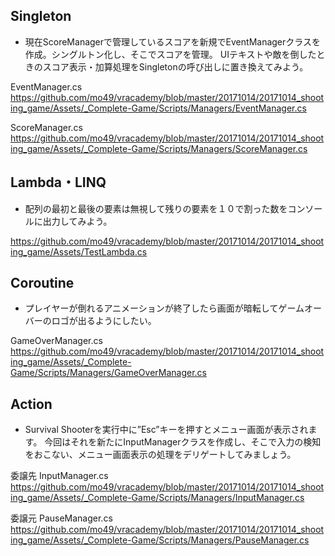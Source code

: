 ## Singleton

- 現在ScoreManagerで管理しているスコアを新規でEventManagerクラスを作成。シングルトン化し、そこでスコアを管理。
UIテキストや敵を倒したときのスコア表示・加算処理をSingletonの呼び出しに置き換えてみよう。

EventManager.cs
https://github.com/mo49/vracademy/blob/master/20171014/20171014_shooting_game/Assets/_Complete-Game/Scripts/Managers/EventManager.cs

ScoreManager.cs
https://github.com/mo49/vracademy/blob/master/20171014/20171014_shooting_game/Assets/_Complete-Game/Scripts/Managers/ScoreManager.cs

## Lambda・LINQ

- 配列の最初と最後の要素は無視して残りの要素を１０で割った数をコンソールに出力してみよう。

https://github.com/mo49/vracademy/blob/master/20171014/20171014_shooting_game/Assets/TestLambda.cs

## Coroutine

- プレイヤーが倒れるアニメーションが終了したら画面が暗転してゲームオーバーのロゴが出るようにしたい。

GameOverManager.cs
https://github.com/mo49/vracademy/blob/master/20171014/20171014_shooting_game/Assets/_Complete-Game/Scripts/Managers/GameOverManager.cs

## Action

- Survival Shooterを実行中に”Esc”キーを押すとメニュー画面が表示されます。
今回はそれを新たにInputManagerクラスを作成し、そこで入力の検知をおこない、メニュー画面表示の処理をデリゲートしてみましょう。

委譲先
InputManager.cs
https://github.com/mo49/vracademy/blob/master/20171014/20171014_shooting_game/Assets/_Complete-Game/Scripts/Managers/InputManager.cs

委譲元
PauseManager.cs
https://github.com/mo49/vracademy/blob/master/20171014/20171014_shooting_game/Assets/_Complete-Game/Scripts/Managers/PauseManager.cs

